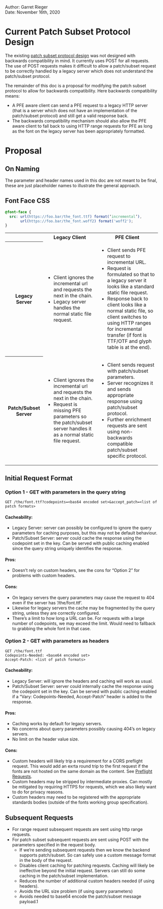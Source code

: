 Author: Garret Rieger  
Date: November 16th, 2020  

# Current Patch Subset Protocol Design

The existing
[patch subset protocol design](https://github.com/w3c/PFE-analysis/blob/master/design/patch_subset_protocol.md)
was not designed with backwards compatibility in mind. It currently uses POST for all requests. The use
of POST requests makes it difficult to allow a patch/subset request to be correctly handled by a legacy
server which does not understand the patch/subset protocol.

The remainder of this doc is a proposal for modifying the patch subset protocol to allow for backwards
compatibility. Here backwards compatibility means:

*  A PFE aware client can send a PFE request to a legacy HTTP server (that is a server which does not
   have an implementation of the patch/subset protocol) and still get a valid response back.
*  The backwards compatibility mechanism should also allow the PFE aware client to fall back to using
   HTTP range requests for PFE as long as the font on the legacy server has been appropriately
   formatted.
   
# Proposal

## On Naming

The parameter and header names used in this doc are not meant to be final, these are just placeholder names to illustrate the general approach.

## Font Face CSS

```css
@font-face {
  src: url(https://foo.bar/the_font.ttf) format(‘incremental’),
       url(https://foo.bar/the_font.woff2) format('woff2');
}
```

<table>
    <tr>
        <th></th><th>Legacy Client</th><th>PFE Client</th>
    </tr>
    <tr>
        <th>Legacy Server</th>
        <td>
            <ul>
                <li>Client ignores the incremental url and requests the next in the chain.</li>
                <li>Legacy server handles the normal static file request.</li>
            </ul>
        </td>
        <td>
            <ul>
                <li>Client sends PFE request to incremental URL.</li>
                <li>Request is formulated so that to a legacy server it looks like a standard
                    static file request.</li>
                <li>Response back to client looks like a normal static file, so client switches to
                    using HTTP ranges for incremental transfer (if font is TTF/OTF and glyph table
                    is at the end).</li>
            </ul>
        </td>
    </tr>
    <tr>
        <th>Patch/Subset Server</th>
        <td>
            <ul>
                <li>Client ignores the incremental url and requests the next in the chain.</li>
                <li>Request is missing PFE parameters so the patch/subset server handles it
                    as a normal static file request.</li>
            </ul>
        </td>
        <td>
            <ul>
                <li>Client sends request with patch/subset parameters.</li>
                <li>Server recognizes it and sends appropriate response using patch/subset
                    protocol.</li>
                <li>Further enrichment requests are sent using non-backwards compatible patch/subset
                    specific protocol.</li>
            </ul>
        </td>
    </tr>
</table>

## Initial Request Format

### Option 1 - GET with parameters in the query string

`GET /the/font.ttf?codepoints=<bas64 encoded set>&accept_patch=<list of patch formats>`

#### Cacheability:

*  Legacy Server: server can possibly be configured to ignore the query parameters for caching
   purposes, but this may not be default behaviour.
*  Patch/Subset Server: server could cache the response using the codepoint set in the key. Can be
   served with public caching enabled since the query string uniquely identifies the response.

#### Pros:

*  Doesn’t rely on custom headers, see the cons for “Option 2” for problems with custom headers.

#### Cons:

*  On legacy servers the query parameters may cause the request to 404 even if the server has
   ‘/the/font.ttf’. 
*  Likewise for legacy servers the cache may be fragmented by the query string, unless they are
   correctly configured.
*  There’s a limit to how long a URL can be. For requests with a large number of codepoints, we may
   exceed the limit. Would need to fallback to grabbing the whole font in that case.
   
### Option 2 - GET with parameters as headers

```
GET /the/font.ttf
Codepoints-Needed: <base64 encoded set>
Accept-Patch: <list of patch formats>
```

#### Cacheability:

*  Legacy Server: will ignore the headers and caching will work as usual.
*  Patch/Subset Server: server could internally cache the response using the codepoint set in the key.
   Can be served with public caching enabled if a “Vary: Codepoints-Needed, Accept-Patch” header is
   added to the response.

#### Pros:

*  Caching works by default for legacy servers.
*  No concerns about query parameters possibly causing 404’s on legacy servers.
*  No limit on the header value size.

#### Cons:

*  Custom headers will likely trip a requirement for a CORS preflight request. This would
   add an exrta round trip to the first request if the fonts are not hosted on the same domain as
   the content. See [Preflight Requests](https://developer.mozilla.org/en-US/docs/Web/HTTP/CORS#Preflighted_requests).
*  Custom headers may be stripped by intermediate proxies. Can mostly be mitigated by requiring HTTPS
   for requests, which we also likely want to do for privacy reasons.
*  Custom headers may need to be registered with the appropriate standards bodies (outside of the
   fonts working group specification).

## Subsequent Requests

*  For range request subsequent requests are sent using http range requests.
*  For patch subset subsequent requests are sent using POST with the parameters specified in the
   request body.
    *  If we’re sending subsequent requests then we know the backend supports patch/subset. So can
       safely use a custom message format in the body of the request.
    *  Disables client caching for patching requests. Caching will likely be ineffective beyond the
       initial request. Servers can still do some caching in the patch/subset implementation.
    *  Reduces the number of additional custom headers needed (if using headers).
    *  Avoids the URL size problem (if using query parameters)
    *  Avoids needed to base64 encode the patch/subset message payload.1





